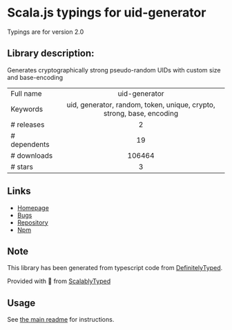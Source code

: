 
# Scala.js typings for uid-generator

Typings are for version 2.0

## Library description:
Generates cryptographically strong pseudo-random UIDs with custom size and base-encoding

|                    |                 |
| ------------------ | :-------------: |
| Full name          | uid-generator |
| Keywords           | uid, generator, random, token, unique, crypto, strong, base, encoding |
| # releases         | 2 |
| # dependents       | 19 |
| # downloads        | 106464 |
| # stars            | 3 |

## Links
- [Homepage](https://github.com/nwoltman/node-uid-generator)
- [Bugs](https://github.com/nwoltman/node-uid-generator/issues)
- [Repository](https://github.com/nwoltman/node-uid-generator)
- [Npm](https://www.npmjs.com/package/uid-generator)
    


## Note
This library has been generated from typescript code from [DefinitelyTyped](https://definitelytyped.org).

Provided with :purple_heart: from [ScalablyTyped](https://github.com/oyvindberg/ScalablyTyped)

## Usage
See [the main readme](../../readme.md) for instructions.


